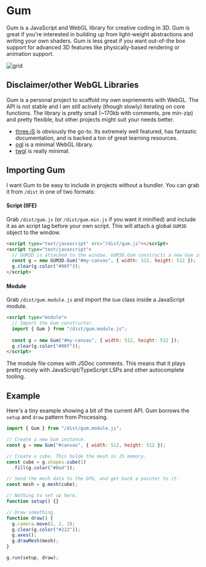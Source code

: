 # Gum

Gum is a JavaScript and WebGL library for creative coding in 3D. Gum is great if you're interested in building up from light-weight abstractions and writing your own shaders. Gum is less great if you want out-of-the box support for advanced 3D features like physically-based rendering or animation support.

![grid](https://github.com/user-attachments/assets/81d7c8d2-a24e-4218-a1c8-62a5d9638d7c)

## Disclaimer/other WebGL Libraries

Gum is a personal project to scaffold my own expriements with WebGL. The API is not stable and I am still actively (though slowly) iterating on core functions. The library is pretty small (~170kb with comments, pre min-zip) and pretty flexible, but other projects might suit your needs better. 

- [three.jS](https://threejs.org/) is obviously the go-to. Its extremely well featured, has fantastic documentation, and is backed a ton of great learning resources.
- [ogl](https://github.com/oframe/ogl) is a minimal WebGL library.
- [twgl](https://github.com/greggman/twgl.js) is really minimal.

## Importing Gum

I want Gum to be easy to include in projects without a bundler. You can grab it from `/dist` in one of two formats:

#### Script (IIFE)
Grab `/dist/gum.js` (or `/dist/gum.min.js` if you want it minified) and include it as an script tag before your own script. This will attach a global `GUM3D` object to the window.
```html
<script type="text/javascript" src="/dist/gum.js"></script>
<script type="text/javascript">
  // GUM3D is attached to the window. GUM3D.Gum constructs a new Gum instance.
  const g = new GUM3D.Gum("#my-canvas", { width: 512, height: 512 });
  g.clear(g.color("#00f"));
</script>
```

#### Module
Grab `/dist/gum.module.js` and import the `Gum` class inside a JavaScript module.
```html
<script type="module">
  // Import the Gum constructor.
  import { Gum } from "/dist/gum.module.js";
  
  const g = new Gum("#my-canvas", { width: 512, height: 512 });
  g.clear(g.color("#00f"));
</script>
```

The module file comes with JSDoc comments. This means that it plays pretty nicely with JavaScript/TypeScript LSPs and other autocomplete tooling.


## Example

Here's a tiny example showing a bit of the current API. Gum borrows the `setup` and `draw` pattern from Processing.

```javascript
import { Gum } from "/dist/gum.module.js";

// Create a new Gum instance.
const g = new Gum("#canvas", { width: 512, height: 512 });

// Create a cube. This holde the mesh in JS memory.
const cube = g.shapes.cube(1)
  .fill(g.color("#0ad"));

// Send the mesh data to the GPU, and get back a pointer to it.
const mesh = g.mesh(cube);

// Nothing to set up here.
function setup() {}

// Draw something.
function draw() {
  g.camera.move(2, 2, 2);
  g.clear(g.color("#222"));
  g.axes();
  g.drawMesh(mesh);
}

g.run(setup, draw);
```